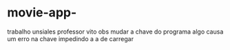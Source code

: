 # movie-app-
trabalho unsiales professor vito
obs mudar a chave do programa algo causa um erro na chave impedindo a a de carregar
